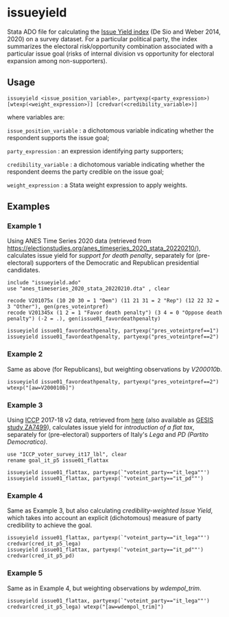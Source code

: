 # issueyield
Stata ADO file for calculating the [Issue Yield index](https://en.wikipedia.org/wiki/Issue_Yield) (De Sio and Weber 2014, 2020) on a survey dataset. For a particular political party, the index summarizes the electoral risk/opportunity combination associated with a particular issue goal (risks of internal division vs opportunity for electoral expansion among non-supporters).

## Usage
```
issueyield <issue_position_variable>, partyexp(<party_expression>) [wtexp(<weight_expression>)] [credvar(<credibility_variable>)]
```
where variables are:

```issue_position_variable``` : a dichotomous variable indicating whether the respondent supports the issue goal;

```party_expression``` : an expression identifying party supporters;

```credibility_variable``` : a dichotomous variable indicating whether the respondent deems the party credible on the issue goal;

```weight_expression``` : a Stata weight expression to apply weights.

## Examples

### Example 1
Using ANES Time Series 2020 data (retrieved from https://electionstudies.org/anes_timeseries_2020_stata_20220210/), calculates issue yield for *support for death penalty*, separately for (pre-electoral) supporters of the Democratic and Republican presidential candidates.
```
include "issueyield.ado"
use "anes_timeseries_2020_stata_20220210.dta" , clear

recode V201075x (10 20 30 = 1 "Dem") (11 21 31 = 2 "Rep") (12 22 32 = 3 "Other"), gen(pres_voteintpref)
recode V201345x (1 2 = 1 "Favor death penalty") (3 4 = 0 "Oppose death penalty") (-2 = .), gen(issue01_favordeathpenalty)

issueyield issue01_favordeathpenalty, partyexp("pres_voteintpref==1")
issueyield issue01_favordeathpenalty, partyexp("pres_voteintpref==2")
``` 
### Example 2
Same as above (for Republicans), but weighting observations by *V200010b*.
```
issueyield issue01_favordeathpenalty, partyexp("pres_voteintpref==2") wtexp("[aw=V200010b]")
``` 
### Example 3
Using [ICCP](https://cise.luiss.it/iccp/) 2017-18 v2 data, retrieved from [here](https://cise.luiss.it/iccp/wp-content/uploads/2020/02/ICCP_v2.0.0_dta_datasets.zip) (also available as [GESIS study ZA7499](https://search.gesis.org/research_data/ZA7499)), calculates issue yield for *introduction of a flat tax*, separately for (pre-electoral) supporters of Italy's *Lega* and *PD (Partito Democratico)*.
```
use "ICCP_voter_survey_it17_lbl", clear
rename goal_it_p5 issue01_flattax

issueyield issue01_flattax, partyexp(`"voteint_party=="it_lega""')
issueyield issue01_flattax, partyexp(`"voteint_party=="it_pd""')
``` 

### Example 4
Same as Example 3, but also calculating *credibility-weighted Issue Yield*, which takes into account an explicit (dichotomous) measure of party credibility to achieve the goal.
```
issueyield issue01_flattax, partyexp(`"voteint_party=="it_lega""') credvar(cred_it_p5_lega)
issueyield issue01_flattax, partyexp(`"voteint_party=="it_pd""') credvar(cred_it_p5_pd)
``` 

### Example 5
Same as in Example 4, but weighting observations by *wdempol_trim*.
```
issueyield issue01_flattax, partyexp(`"voteint_party=="it_lega""') credvar(cred_it_p5_lega) wtexp("[aw=wdempol_trim]")
```

